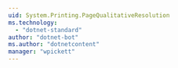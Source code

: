 ```yaml
---
uid: System.Printing.PageQualitativeResolution
ms.technology: 
  - "dotnet-standard"
author: "dotnet-bot"
ms.author: "dotnetcontent"
manager: "wpickett"
---
```

